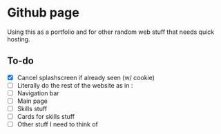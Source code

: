 # Github page

Using this as a portfolio and for other random web stuff that needs quick hosting.

## To-do
- [X] Cancel splashscreen if already seen (w/ cookie)
- [ ] Literally do the rest of the website as in :
- [ ] Navigation bar
- [ ] Main page
- [ ] Skills stuff
- [ ] Cards for skills stuff
- [ ] Other stuff I need to think of